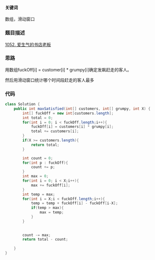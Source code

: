 #### 关键词
数组，滑动窗口
### 题目描述

<html>
<a href = "https://leetcode-cn.com/problems/grumpy-bookstore-owner/">1052. 爱生气的书店老板</a>
</html>

### 思路
用数组fuckOff[i] = customer[i] * grumpy[i]确定发飙赶走的客人。

然后用滑动窗口统计哪个时间段赶走的客人最多
### 代码
```java
class Solution {
    public int maxSatisfied(int[] customers, int[] grumpy, int X) {
        int[] fuckOff = new int[customers.length];
        int total = 0;
        for(int i = 0; i < fuckOff.length;i++){
            fuckOff[i] = customers[i] * grumpy[i];
            total += customers[i];
        }
        if(X >= customers.length){
            return total;
        }

        int count = 0;
        for(int p : fuckOff){
            count += p;
        }
        int max = 0;
        for(int i = 0; i < X;i++){
            max += fuckOff[i];
        }
        int temp = max;
        for(int i = X;i < fuckOff.length;i++){
            temp = temp + fuckOff[i] - fuckOff[i-X];
            if(temp > max){
                max = temp;
            }
        }
       
        
        count -= max;
        return total - count;
        
    }
}
```